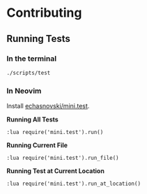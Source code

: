# Contributing

## Running Tests

### In the terminal

```bash
./scripts/test
```

### In Neovim

Install [echasnovski/mini.test](https://github.com/echasnovski/mini.test/).

**Running All Tests**

```
:lua require('mini.test').run()
```

**Running Current File**

```
:lua require('mini.test').run_file()
```

**Running Test at Current Location**

```
:lua require('mini.test').run_at_location()
```
